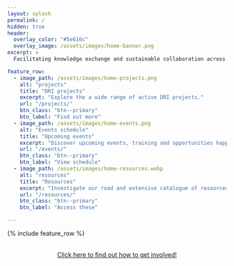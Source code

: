 ```yaml
---
layout: splash
permalink: /
hidden: true
header:
  overlay_color: "#5e616c"
  overlay_image: /assets/images/home-banner.png
excerpt: >
  Facilitating knowledge exchange and sustainable collaboration across the full range of UK Digital Research Infrastructure (DRI) communities. 

feature_row:
  - image_path: /assets/images/home-projects.png
    alt: "projects"
    title: "DRI projects"
    excerpt: "Explore the a wide range of active DRI projects."
    url: "/projects/"
    btn_class: "btn--primary"
    btn_label: "Find out more"
  - image_path: /assets/images/home-events.png
    alt: "Events schedule"
    title: "Upcoming events"
    excerpt: "Discover upcoming events, training and opportunities happening across the UK."
    url: "/events/"
    btn_class: "btn--primary"
    btn_label: "View schedule"
  - image_path: /assets/images/home-resources.webp
    alt: "resources"
    title: "Resources"
    excerpt: "Investigate our road and extensive catalogue of resources."
    url: "/resources/"
    btn_class: "btn--primary"
    btn_label: "Access these"

--- 
```


{% include feature_row %}    

<div style="text-align: center; margin-top: 2rem;">
  <a href="/involved/" class="btn btn--success btn--x-large">Click here to find out how to get involved!</a>
</div>